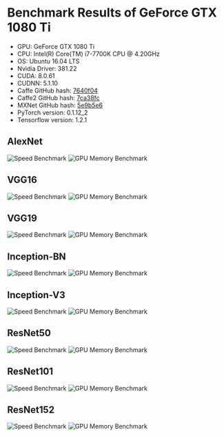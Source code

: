 # Benchmark Results of GeForce GTX 1080 Ti

* GPU: GeForce GTX 1080 Ti
* CPU: Intel(R) Core(TM) i7-7700K CPU @ 4.20GHz
* OS: Ubuntu 16.04 LTS
* Nvidia Driver: 381.22
* CUDA: 8.0.61
* CUDNN: 5.1.10
* Caffe GitHub hash: [7640f04](https://github.com/BVLC/caffe/commit/4efdf7ee49cffefdd7ea099c00dc5ea327640f04)
* Caffe2 GitHub hash: [7ca38fc](https://github.com/caffe2/caffe2/commit/882694d16644386cbb8e1b7418ab122467ca38fc)
* MXNet GitHub hash: [5e9b5e6](https://github.com/dmlc/mxnet/commit/bd5df7ce0f52065ed813cc6b97e94e0f75e9b5e6)
* PyTorch version: 0.1.12_2
* Tensorflow version: 1.2.1

## AlexNet
![Speed Benchmark](results/gtx_1080_ti/alexnet_speed.png)
![GPU Memory Benchmark](results/gtx_1080_ti/alexnet_gpu_memory.png)

## VGG16
![Speed Benchmark](results/gtx_1080_ti/vgg16_speed.png)
![GPU Memory Benchmark](results/gtx_1080_ti/vgg16_gpu_memory.png)

## VGG19
![Speed Benchmark](results/gtx_1080_ti/vgg19_speed.png)
![GPU Memory Benchmark](results/gtx_1080_ti/vgg19_gpu_memory.png)

## Inception-BN
![Speed Benchmark](results/gtx_1080_ti/inception-bn_speed.png)
![GPU Memory Benchmark](results/gtx_1080_ti/inception-bn_gpu_memory.png)

## Inception-V3
![Speed Benchmark](results/gtx_1080_ti/inception-v3_speed.png)
![GPU Memory Benchmark](results/gtx_1080_ti/inception-v3_gpu_memory.png)

## ResNet50
![Speed Benchmark](results/gtx_1080_ti/resnet50_speed.png)
![GPU Memory Benchmark](results/gtx_1080_ti/resnet50_gpu_memory.png)

## ResNet101
![Speed Benchmark](results/gtx_1080_ti/resnet101_speed.png)
![GPU Memory Benchmark](results/gtx_1080_ti/resnet101_gpu_memory.png)

## ResNet152
![Speed Benchmark](results/gtx_1080_ti/resnet152_speed.png)
![GPU Memory Benchmark](results/gtx_1080_ti/resnet152_gpu_memory.png)
